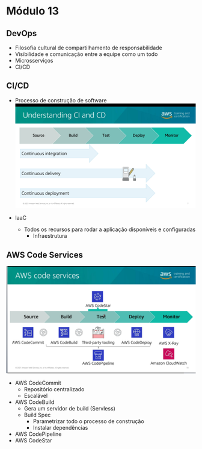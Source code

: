 # Módulo 13

## DevOps
- Filosofia cultural de compartilhamento de responsabilidade
- Visibilidade e comunicação entre a equipe como um todo
- Microsserviços
- CI/CD

## CI/CD
- Processo de construção de software
![picture 20](images/54017ab580c0a1d3b1a0796410a2f3f49907ab1818bf710d53bc8b2a8e98a0ea.png)  

- IaaC
  - Todos os recursos para rodar a aplicação disponíveis e configuradas
    - Infraestrutura

## AWS Code Services

![picture 21](images/fda6071234f28e7d2b64b901f6a9f3702a7f3fcfd9bed2db7a49cf435e56912a.png)  


- AWS CodeCommit
  - Repositório centralizado
  - Escalável
- AWS CodeBuild
  - Gera um servidor de build (Servless)
  - Build Spec 
    - Parametrizar todo o processo de construção 
    - Instalar dependências
- AWS CodePipeline
- AWS CodeStar